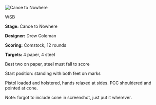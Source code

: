 ![Canoe to Nowhere](https://github.com/bagellord/USPSA-Stages/blob/master/11-15%20rounds/Canoe%20to%20Nowhere%20-%2012%20Rounds%20-%20Comstock/Canoe%20to%20Nowhere.png)

WSB

<b>Stage:</b> Canoe to Nowhere

<b>Designer:</b> Drew Coleman

<b>Scoring:</b> Comstock, 12 rounds

<b>Targets: </b>4 paper, 4 steel

Best two on paper, steel must fall to score

Start position: standing with both feet on marks

Pistol loaded and holstered, hands relaxed at sides. PCC shouldered and pointed at cone.


Note: forgot to include cone in screenshot, just put it wherever.
